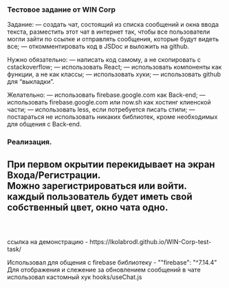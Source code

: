 ### Тестовое задание от WIN Corp

Задание:
— создать чат, состоящий из списка сообщений и окна ввода текста, разместить этот чат в интернет так, чтобы все пользователи могли зайти по ссылке и отправлять сообщения, которые будут видеть все;
— откомментировать код в JSDoc и выложить на github.

Нужно обязательно:
— написать код самому,  а не скопировать с сstackoverflow;
— использовать React;
— использовать компоненты как функции, а не как классы;
— использовать хуки;
— использовать github для “выкладки”.

Желательно:
— использовать firebase.google.com как Back-end;
— использовать firebase.google.com или now.sh как хостинг клиенской части;
— использовать less, если потребуется писать стили;
— постараться не использовать никаких библиотек, кроме необходимых для общения с Back-end.

### Реализация.
При первом окрытии перекидывает на экран Входа/Регистрации.
<br/>
Можно зарегистрироваться или войти.
<br/>
каждый пользователь будет иметь свой собственный цвет, окно чата одно.
<br/>
<br/>
---
<br/>
ссылка на демонстрацию - https://lkolabrodl.github.io/WIN-Corp-test-task/

Использовал для общения с firebase библиотеку - ""firebase": "^7.14.4"
Для отображения и слежение за обновлением сообщений в чате использовал кастомный хук hooks/useChat.js



